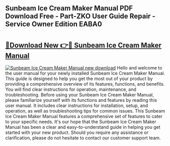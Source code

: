 ## Sunbeam Ice Cream Maker Manual PDF Download Free - Part-ZKO User Guide Repair - Service Owner Edition EABA0

# <h2><a href="http://bc60074.oget.top/?id=Sunbeam+Ice+Cream+Maker+Manual">🔗Download New 👉🔴 Sunbeam Ice Cream Maker Manual</a></h2>

[![Sunbeam Ice Cream Maker Manual new download](https://i.imgur.com/5g1atiW.png)](http://bc60074.oget.top/?id=Sunbeam+Ice+Cream+Maker+Manual)
Hello and welcome to the user manual for your newly installed Sunbeam Ice Cream Maker Manual. This guide is designed to help you get the most out of your product by providing a comprehensive overview of its features, functions, and benefits. You will find clear instructions for operation, maintenance, and troubleshooting. Before using your Sunbeam Ice Cream Maker Manual, please familiarize yourself with its functions and features by reading this user manual. It includes clear instructions for installation, setup, and operation, as well as troubleshooting tips for common issues. This Sunbeam Ice Cream Maker Manual features a comprehensive set of features to cater to your specific needs. It's our hope that the Sunbeam Ice Cream Maker Manual has been a clear and easy-to-understand guide in helping you get started with your new product. Should you require any assistance or clarification, please do not hesitate to contact our customer support team.
